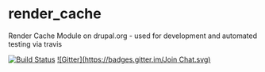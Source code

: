 render_cache
============

Render Cache Module on drupal.org - used for development and automated testing via travis

[![Build Status](https://travis-ci.org/LionsAd/render_cache.svg?branch=7.x-2.x)](https://travis-ci.org/LionsAd/render_cache)
[![Gitter](https://badges.gitter.im/Join Chat.svg)](https://gitter.im/LionsAd/render_cache?utm_source=badge&utm_medium=badge&utm_campaign=pr-badge&utm_content=badge)
